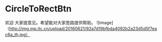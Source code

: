 # CircleToRectBtn
欢迎 大家提意见。希望能对大家思路提供帮助。
![image]（http://img.mp.itc.cn/upload/20160621/92a7d19bfbda4092b2a23d5d5f7eac6a_th.jpg）
